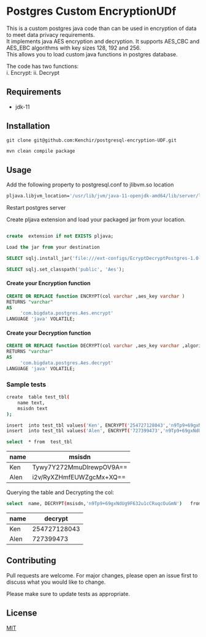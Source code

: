 # Postgres Custom EncryptionUDf

This is a custom postgres java code than  can be used in encryption of data to meet data privacy requirements.<br/>
It implements  java AES encryption and decryption. It supports AES_CBC and AES_EBC algorithms with key sizes 128, 192 and 256.<br/>
This allows you to load custom java functions in postgres database.<br/>

The code has two functions:<br/>
i. Encrypt:
ii. Decrypt


## Requirements     
- jdk-11


## Installation
```git
git clone git@github.com:Kenchir/postgresql-encryption-UDF.git
```


```bash
mvn clean compile package
```


## Usage
Add the following property to postgresql.conf to jlibvm.so location  <br/>

```bash
pljava.libjvm_location='/usr/lib/jvm/java-11-openjdk-amd64/lib/server/libjvm.so'
```


Restart postgres server<br/>

Create pljava extension and load your packaged jar from your location.
```sql

create  extension if not EXISTS pljava;

Load the jar from your destination

SELECT sqlj.install_jar('file:///ext-configs/EcryptDecryptPostgres-1.0-SNAPSHOT.jar', 'Aes', true);	

SELECT sqlj.set_classpath('public', 'Aes');
```
#### Create your Encryption  function
```sql
CREATE OR REPLACE function ENCRYPT(col varchar ,aes_key varchar ) 
RETURNS "varchar" 
AS 
     'com.bigdata.postgres.Aes.encrypt' 
LANGUAGE 'java' VOLATILE;
```

#### Create your Decryption function
```sql
CREATE OR REPLACE function DECRYPT(col varchar ,aes_key varchar ,algorithm varchar ) 
RETURNS "varchar" 
AS 
     'com.bigdata.postgres.Aes.decrypt' 
LANGUAGE 'java' VOLATILE;
```


### Sample tests
```bash
create  table test_tbl(
 	name text,
  	msisdn text
);

insert  into test_tbl values('Ken', ENCRYPT('254727128043','n9Tp9+69gxNdUg9F632u1cCRuqcOuGmN'))
insert  into test_tbl values('Alen', ENCRYPT('727399473','n9Tp9+69gxNdUg9F632u1cCRuqcOuGmN'))

select  * from  test_tbl

```
|name|msisdn|
|----|------|
|Ken|Tywy7Y272MmuDlrewpOV9A==|
|Alen|i2v/RyXZHmfEUWZgcMx+XQ==|

Querying the table and Decrypting the col:

```bash
select  name, DECRYPT(msisdn,'n9Tp9+69gxNdUg9F632u1cCRuqcOuGmN')   from test_tbl tt ;

```
|name|decrypt|
|----|-------|
|Ken|254727128043|
|Alen|727399473|


## Contributing
Pull requests are welcome. For major changes, please open an issue first to discuss what you would like to change.

Please make sure to update tests as appropriate.

## License
[MIT](https://choosealicense.com/licenses/mit/)